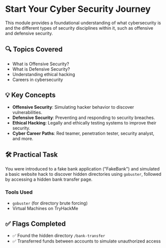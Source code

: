 # Start Your Cyber Security Journey

This module provides a foundational understanding of what cybersecurity is and the different types of security disciplines within it, such as offensive and defensive security.

## 🔍 Topics Covered

- What is Offensive Security?
- What is Defensive Security?
- Understanding ethical hacking
- Careers in cybersecurity

## 💡 Key Concepts

- **Offensive Security**: Simulating hacker behavior to discover vulnerabilities.
- **Defensive Security**: Preventing and responding to security breaches.
- **Ethical Hacking**: Legally and ethically testing systems to improve their security.
- **Cyber Career Paths**: Red teamer, penetration tester, security analyst, and more.

## 🛠️ Practical Task

You were introduced to a fake bank application ("FakeBank") and simulated a basic website hack to discover hidden directories using `gobuster`, followed by accessing a hidden bank transfer page.

### Tools Used

- `gobuster` (for directory brute forcing)
- Virtual Machines on TryHackMe

## ✅ Flags Completed

- ✅ Found the hidden directory `/bank-transfer`
- ✅ Transferred funds between accounts to simulate unauthorized access
